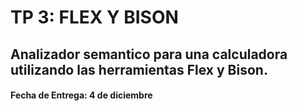 # TP 3: FLEX Y BISON

## Analizador semantico para una calculadora utilizando las herramientas Flex y Bison.

#### Fecha de Entrega: 4 de diciembre
